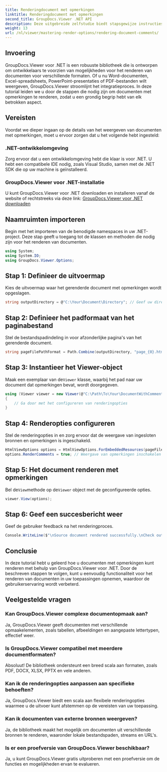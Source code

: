 ```yaml
---
title: Renderingdocument met opmerkingen
linktitle: Renderingdocument met opmerkingen
second_title: GroupDocs.Viewer .NET API
description: Deze uitgebreide zelfstudie biedt stapsgewijze instructies voor het renderen van documenten met opmerkingen in .NET-toepassingen met behulp van de GroupDocs.Viewer-bibliotheek.
weight: 13
url: /nl/viewer/mastering-render-options/rendering-document-comments/
---
```

## Invoering

GroupDocs.Viewer voor .NET is een robuuste bibliotheek die is ontworpen om ontwikkelaars te voorzien van mogelijkheden voor het renderen van documenten voor verschillende formaten. Of u nu Word-documenten, Excel-spreadsheets, PowerPoint-presentaties of PDF-bestanden wilt weergeven, GroupDocs.Viewer stroomlijnt het integratieproces. In deze tutorial leiden we u door de stappen die nodig zijn om documenten met opmerkingen te renderen, zodat u een grondig begrip hebt van elk betrokken aspect.

## Vereisten
Voordat we dieper ingaan op de details van het weergeven van documenten met opmerkingen, moet u ervoor zorgen dat u het volgende hebt ingesteld:

### .NET-ontwikkelomgeving
Zorg ervoor dat u een ontwikkelomgeving hebt die klaar is voor .NET. U hebt een compatibele IDE nodig, zoals Visual Studio, samen met de .NET SDK die op uw machine is geïnstalleerd.

### GroupDocs.Viewer voor .NET-installatie
U kunt GroupDocs.Viewer voor .NET downloaden en installeren vanaf de website of rechtstreeks via deze link:
[GroupDocs.Viewer voor .NET downloaden](https://releases.groupdocs.com/viewer/net/)

## Naamruimten importeren
Begin met het importeren van de benodigde namespaces in uw .NET-project. Deze stap geeft u toegang tot de klassen en methoden die nodig zijn voor het renderen van documenten.

```csharp
using System;
using System.IO;
using GroupDocs.Viewer.Options;
```

## Stap 1: Definieer de uitvoermap
Kies de uitvoermap waar het gerenderde document met opmerkingen wordt opgeslagen.

```csharp
string outputDirectory = @"C:\Your\Document\Directory"; // Geef uw directorypad op
```

## Stap 2: Definieer het padformaat van het paginabestand
Stel de bestandspadindeling in voor afzonderlijke pagina's van het gerenderde document.

```csharp
string pageFilePathFormat = Path.Combine(outputDirectory, "page_{0}.html");
```

## Stap 3: Instantieer het Viewer-object
 Maak een exemplaar van de`Viewer` klasse, waarbij het pad naar uw document dat opmerkingen bevat, wordt doorgegeven.

```csharp
using (Viewer viewer = new Viewer(@"C:\Path\To\Your\DocumentWithComments.docx"))
{
    // Ga door met het configureren van renderingopties
}
```

## Stap 4: Renderopties configureren
Stel de renderingopties in en zorg ervoor dat de weergave van ingesloten bronnen en opmerkingen is ingeschakeld.

```csharp
HtmlViewOptions options = HtmlViewOptions.ForEmbeddedResources(pageFilePathFormat);
options.RenderComments = true; // Weergave van opmerkingen inschakelen
```

## Stap 5: Het document renderen met opmerkingen
 Bel de`View`methode op de`Viewer` object met de geconfigureerde opties.

```csharp
viewer.View(options);
```

## Stap 6: Geef een succesbericht weer
Geef de gebruiker feedback na het renderingproces.

```csharp
Console.WriteLine($"\nSource document rendered successfully.\nCheck output in {outputDirectory}.");
```

## Conclusie
In deze tutorial hebt u geleerd hoe u documenten met opmerkingen kunt renderen met behulp van GroupDocs.Viewer voor .NET. Door de beschreven stappen te volgen, kunt u eenvoudig functionaliteit voor het renderen van documenten in uw toepassingen opnemen, waardoor de gebruikerservaring wordt verbeterd.

## Veelgestelde vragen

### Kan GroupDocs.Viewer complexe documentopmaak aan?
Ja, GroupDocs.Viewer geeft documenten met verschillende opmaakelementen, zoals tabellen, afbeeldingen en aangepaste lettertypen, effectief weer.

### Is GroupDocs.Viewer compatibel met meerdere documentformaten?
Absoluut! De bibliotheek ondersteunt een breed scala aan formaten, zoals PDF, DOCX, XLSX, PPTX en vele anderen.

### Kan ik de renderingopties aanpassen aan specifieke behoeften?
Ja, GroupDocs.Viewer biedt een scala aan flexibele renderingopties waarmee u de uitvoer kunt afstemmen op de vereisten van uw toepassing.

### Kan ik documenten van externe bronnen weergeven?
Ja, de bibliotheek maakt het mogelijk om documenten uit verschillende bronnen te renderen, waaronder lokale bestandspaden, streams en URL's.

### Is er een proefversie van GroupDocs.Viewer beschikbaar?
Ja, u kunt GroupDocs.Viewer gratis uitproberen met een proefversie om de functies en mogelijkheden ervan te evalueren.